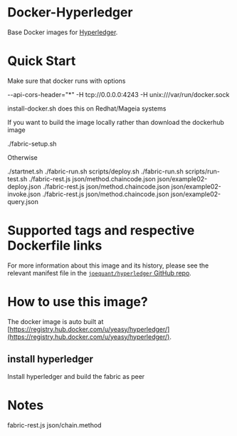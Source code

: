 Docker-Hyperledger
===
Base Docker images for [Hyperledger](https://www.hyperledger.org).

Quick Start
===
Make sure that docker runs with options

--api-cors-header="*" -H tcp://0.0.0.0:4243 -H unix:///var/run/docker.sock
  
install-docker.sh does this on Redhat/Mageia systems

If you want to build the image locally rather than download the
dockerhub image

./fabric-setup.sh

Otherwise

./startnet.sh
./fabric-run.sh scripts/deploy.sh
./fabric-run.sh scripts/run-test.sh
./fabric-rest.js json/method.chaincode.json json/example02-deploy.json
./fabric-rest.js json/method.chaincode.json json/example02-invoke.json
./fabric-rest.js json/method.chaincode.json json/example02-query.json

# Supported tags and respective Dockerfile links

For more information about this image and its history, please see the relevant manifest file in the [`joequant/hyperledger` GitHub repo](https://github.com/joequant/hyperledger).

# How to use this image?
The docker image is auto built at [https://registry.hub.docker.com/u/yeasy/hyperledger/](https://registry.hub.docker.com/u/yeasy/hyperledger/).

## install hyperledger
Install hyperledger and build the fabric as peer 

Notes
=====

fabric-rest.js json/chain.method

